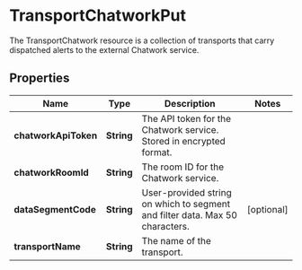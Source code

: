 

# TransportChatworkPut

The TransportChatwork resource is a collection of transports that carry dispatched alerts to the external Chatwork service.

## Properties

| Name | Type | Description | Notes |
|------------ | ------------- | ------------- | -------------|
|**chatworkApiToken** | **String** | The API token for the Chatwork service. Stored in encrypted format. |  |
|**chatworkRoomId** | **String** | The room ID for the Chatwork service. |  |
|**dataSegmentCode** | **String** | User-provided string on which to segment and filter data. Max 50 characters. |  [optional] |
|**transportName** | **String** | The name of the transport. |  |



